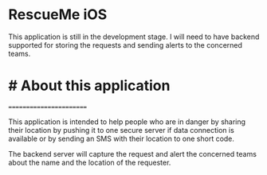 RescueMe iOS
============

This application is still in the development stage. I will need to have backend supported for storing the requests and sending alerts to the concerned teams.

# # About this application
    ======================

This application is intended to help people who are in danger by sharing their location by pushing it to one secure server if data connection is available or by sending an SMS with their location to one short code.

The backend server will capture the request and alert the concerned teams about the name and the location of the requester.
